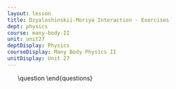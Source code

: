 ```yaml
---
layout: lesson
title: Dzyaloshinskii-Moriya Interaction - Exercises
dept: physics
course: many-body-II
unit: unit27
deptDisplay: Physics
courseDisplay: Many Body Physics II
unitDisplay: Unit 27
---
```

<ol>
\question
\end{questions}


